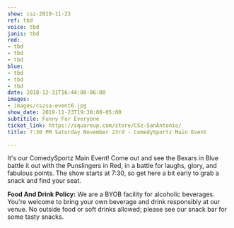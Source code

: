 ```yaml
---
show: csz-2019-11-23
ref: tbd
voice: tbd
janis: tbd
red:
- tbd
- tbd
- tbd
blue:
- tbd
- tbd
- tbd
date: 2018-12-31T16:44:08-06:00
images:
- images/cszsa-event6.jpg
show_date: 2019-11-23T19:30:00-05:00
subtitile: Funny For Everyone
ticket_link: https://squareup.com/store/CSz-SanAntonio/
title: 7:30 PM Saturday November 23rd - ComedySportz Main Event

---
```

It's our ComedySportz Main Event! Come out and see the Bexars in Blue battle it out with the Punslingers in Red, in a battle for laughs, glory, and fabulous points. The show starts at 7:30, so get here a bit early to grab a snack and find your seat.

**Food And Drink Policy:** We are a BYOB facility for alcoholic beverages. You're welcome to bring your own beverage and drink responsibly at our venue. No outside food or soft drinks allowed; please see our snack bar for some tasty snacks.
